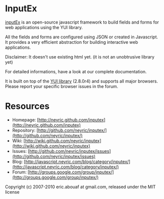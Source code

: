 InputEx
=======

[inputEx](http://neyric.github.com/inputex) is an open-source javascript framework to build fields and forms for web applications using the YUI library.

All the fields and forms are configured using JSON or created in Javascript. It provides a very efficient abstraction for building interactive web applications.

Disclaimer: It doesn't use existing html yet. (it is not an unobtrusive library yet)

For detailed informations, have a look at our complete documentation.

It is built on top of the [YUI library](http://developer.yahoo.com/yui/) (2.8.0r4) and supports all major browsers. Please report your specific browser issues in the forum.

Resources
=========

 * Homepage: [http://neyric.github.com/inputex](http://neyric.github.com/inputex)
 * Repository: [http://github.com/neyric/inputex/](http://github.com/neyric/inputex/)
 * Wiki: [http://wiki.github.com/neyric/inputex](http://wiki.github.com/neyric/inputex)
 * Issues: [http://github.com/neyric/inputex/issues](http://github.com/neyric/inputex/issues)
 * Blog: [http://javascript.neyric.com/blog/category/inputex/](http://javascript.neyric.com/blog/category/inputex/)
 * Forum: [http://groups.google.com/group/inputex/](http://groups.google.com/group/inputex/)

Copyright (c) 2007-2010 eric.abouaf at gmail.com, released under the MIT license
